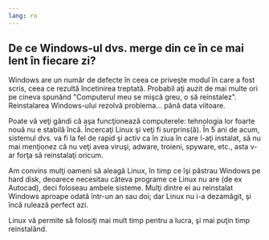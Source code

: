 ```yaml
---
lang: ro
---
```





<h2>De ce Windows-ul dvs. merge din ce în ce mai lent în fiecare zi?</h2>

Windows are un număr de defecte în ceea ce priveşte modul în care
a fost scris, ceea ce rezultă încetinirea treptată. Probabil aţi auzit
de mai multe ori pe cineva spunând "Computerul meu se mişcă greu,
o să reinstalez". Reinstalarea Windows-ului rezolvă problema... până
data viitoare.

Poate vă veţi gândi că aşa funcţionează computerele: tehnologia
lor foarte nouă nu e stabilă încă. Încercaţi Linux şi veţi fi
surprins(ă). În 5 ani de acum, sistemul dvs. va fi la fel de rapid
şi activ ca în ziua în care l-aţi instalat, să nu mai menţionez că
nu veţi avea viruşi, adware, troieni, spyware, etc., asta v-ar forţa
să reinstalaţi oricum.

Am convins mulţi oameni să aleagă Linux, în timp ce îşi păstrau
Windows pe hard disk, deoarece necesitau câteva programe ce Linux nu are
(de ex Autocad), deci foloseau ambele sisteme. Mulţi dintre ei au
reinstalat Windows aproape odată într-un an sau doi; dar Linux nu i-a
dezamăgit, şi încă rulează perfect azi.


Linux vă permite să folosiţi mai mult timp pentru a lucra, şi mai puţin timp
reinstalând. 




